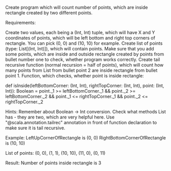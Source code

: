 Create program which will count number of points, which are inside rectangle created by two different points.

Requirements:

Create two values, each being a (Int, Int) tuple, which will have X and Y coordinates of points, which will be left bottom and right top corners of rectangle. You can pick (0, 0) and (10, 10) for example.
Create list of points (type: List[(Int, Int)]), which will contain points. Make sure that you add some points, which are inside and outside rectangle created by points from bullet number one to check, whether program works correctly.
Create tail recursive function (normal recursion = half of points), which will count how many points from List from bullet point 2 are inside rectangle from bullet point 1. 
Function, which checks, whether point is inside rectangle:

def isInside(leftBottomCorner: (Int, Int), rightTopCorner: (Int, Int), point: (Int, Int)): Boolean = point._1 >= leftBottomCorner._1 && point._2 >= leftBottomCorner._2 && point._1 <= rightTopCorner._1 && point._2 <= rightTopCorner._2


Hints:
Remember about Boolean -> Int conversion.
Check what methods List has - they are two, which are very helpful here.
Use "@scala.annotation.tailrec" annotation in front of function declaration to make sure it is tail recursive.

Example:
LeftUpCornerOfRectangle is (0, 0)
RightBottomCornerOfRectangle is (10, 10)

List of points: (0, 0), (1, 1), (10, 10), (11, 0), (0, 11)

Result: Number of points inside rectangle is 3
